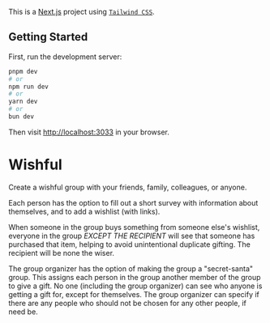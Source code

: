 This is a [Next.js](https://nextjs.org) project using [`Tailwind CSS`](https://tailwindcss.com/).

## Getting Started

First, run the development server:

```bash
pnpm dev
# or
npm run dev
# or
yarn dev
# or
bun dev
```

Then visit [http://localhost:3033](http://localhost:3033) in your browser.

# Wishful

Create a wishful group with your friends, family, colleagues, or anyone.

Each person has the option to fill out a short survey with information about themselves, and to add a wishlist (with links).

When someone in the group buys something from someone else's wishlist, everyone in the group _EXCEPT THE RECIPIENT_ will see that someone has purchased that item, helping to avoid unintentional duplicate gifting. The recipient will be none the wiser.

The group organizer has the option of making the group a "secret-santa" group. This assigns each person in the group another member of the group to give a gift. No one (including the group organizer) can see who anyone is getting a gift for, except for themselves. The group organizer can specify if there are any people who should not be chosen for any other people, if need be.

